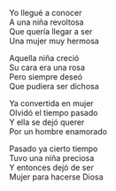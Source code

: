 Yo llegué a conocer  
A una niña revoltosa  
Que quería llegar a ser  
Una mujer muy hermosa  

Aquella niña creció  
Su cara era una rosa  
Pero siempre deseó  
Que pudiera ser dichosa  

Ya convertida en mujer  
Olvidó el tiempo pasado  
Y ella se dejó querer  
Por un hombre enamorado  

Pasado ya cierto tiempo  
Tuvo una niña preciosa  
Y entonces dejó de ser  
Mujer para hacerse Diosa  